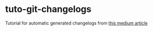 # tuto-git-changelogs

Tutorial for automatic generated changelogs from [this medium article](https://medium.com/better-programming/create-your-own-changelog-generator-with-git-aefda291ea93)